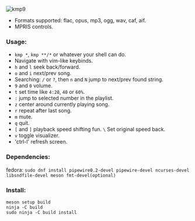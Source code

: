 ![kmp9](https://github.com/korei999/kmp2/assets/93387739/c9f11af2-64b5-40d5-93b3-b0b1bd2bc4f9)

- Formats supported: flac, opus, mp3, ogg, wav, caf, aif.
- MPRIS controls.  

### Usage:
- `kmp *`, `kmp **/*` or whatever your shell can do.
- Navigate with vim-like keybinds.
- `h` and `l` seek back/forward.
- `o` and `i` next/prev song.
- Searching: `/` or `?`, then `n` and `N` jump to next/prev found string.
- `9` and `0` volume.
- `t` set time like `4:20`, `40` or `60%`.
- `:` jump to selected number in the playlist.
- `z` center around currently playing song.
- `r` repeat after last song.
- `m` mute.
- `q` quit.
- `[` and `]` playback speed shifting fun. `\` Set original speed back.
- `v` toggle visualizer.
- 'ctrl-l' refresh screen.

### Dependencies:
fedora: `sudo dnf install pipewire0.2-devel pipewire-devel ncurses-devel libsndfile-devel meson fmt-devel(optional)`

### Install:
```
meson setup build
ninja -C build
sudo ninja -C build install
```
